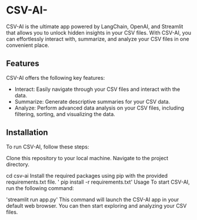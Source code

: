 # CSV-AI-
CSV-AI is the ultimate app powered by LangChain, OpenAI, and Streamlit that allows you to unlock hidden insights in your CSV files. With CSV-AI, you can effortlessly interact with, summarize, and analyze your CSV files in one convenient place.
## Features
CSV-AI offers the following key features:

 - Interact: Easily navigate through your CSV files and interact with the data.
 - Summarize: Generate descriptive summaries for your CSV data.
 - Analyze: Perform advanced data analysis on your CSV files, including filtering, sorting, and visualizing the data.
## Installation
To run CSV-AI, follow these steps:

Clone this repository to your local machine.
Navigate to the project directory.

cd csv-ai
Install the required packages using pip with the provided requirements.txt file.
' pip install -r requirements.txt'
Usage
To start CSV-AI, run the following command:


'streamlit run app.py'
This command will launch the CSV-AI app in your default web browser. You can then start exploring and analyzing your CSV files.
